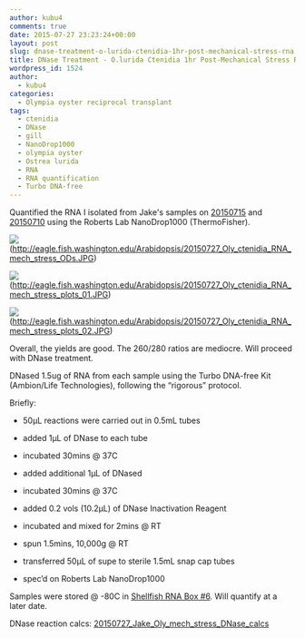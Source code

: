 ```yaml
---
author: kubu4
comments: true
date: 2015-07-27 23:23:24+00:00
layout: post
slug: dnase-treatment-o-lurida-ctenidia-1hr-post-mechanical-stress-rna
title: DNase Treatment - O.lurida Ctenidia 1hr Post-Mechanical Stress RNA
wordpress_id: 1524
author:
  - kubu4
categories:
  - Olympia oyster reciprocal transplant
tags:
  - ctenidia
  - DNase
  - gill
  - NanoDrop1000
  - olympia oyster
  - Ostrea lurida
  - RNA
  - RNA quantification
  - Turbo DNA-free
---
```


Quantified the RNA I isolated from Jake's samples on [20150715](2015/07/15/rna-isolation-o-lurida-ctenidia-1hr-post-mechanical-stress-2.html) and [20150710](2015/07/10/rna-isolation-o-lurida-ctenidia-1hr-post-mechanical-stress.html) using the Roberts Lab NanoDrop1000 (ThermoFisher).

![](https://eagle.fish.washington.edu/Arabidopsis/20150727_Oly_ctenidia_RNA_mech_stress_ODs.JPG)(http://eagle.fish.washington.edu/Arabidopsis/20150727_Oly_ctenidia_RNA_mech_stress_ODs.JPG)



![](https://eagle.fish.washington.edu/Arabidopsis/20150727_Oly_ctenidia_RNA_mech_stress_plots_01.JPG)(http://eagle.fish.washington.edu/Arabidopsis/20150727_Oly_ctenidia_RNA_mech_stress_plots_01.JPG)



![](https://eagle.fish.washington.edu/Arabidopsis/20150727_Oly_ctenidia_RNA_mech_stress_plots_02.JPG)(http://eagle.fish.washington.edu/Arabidopsis/20150727_Oly_ctenidia_RNA_mech_stress_plots_02.JPG)



Overall, the yields are good. The 260/280 ratios are mediocre. Will proceed with DNase treatment.

DNased 1.5ug of RNA from each sample using the Turbo DNA-free Kit (Ambion/Life Technologies), following the “rigorous” protocol.

Briefly:




    
  * 50μL reactions were carried out in 0.5mL tubes

    
  * added 1μL of DNase to each tube

    
  * incubated 30mins @ 37C

    
  * added additional 1μL of DNased

    
  * incubated 30mins @ 37C

    
  * added 0.2 vols (10.2μL) of DNase Inactivation Reagent

    
  * incubated and mixed for 2mins @ RT

    
  * spun 1.5mins, 10,000g @ RT

    
  * transferred 50μL of supe to sterile 1.5mL snap cap tubes

    
  * spec’d on Roberts Lab NanoDrop1000



Samples were stored @ -80C in [Shellfish RNA Box #6](https://docs.google.com/spreadsheets/d/1ax6C-muxUTXxFEtfWdswBvueLhmxZzmwZcO2ur-0q-Q/edit?usp=sharing). Will quantify at a later date.

DNase reaction calcs: [20150727_Jake_Oly_mech_stress_DNase_calcs](https://docs.google.com/spreadsheets/d/1o5Ri2POi4R-ZsPGQvT4AFgl6CK8lsdID74GwE7ZJjFI/edit?usp=sharing)




